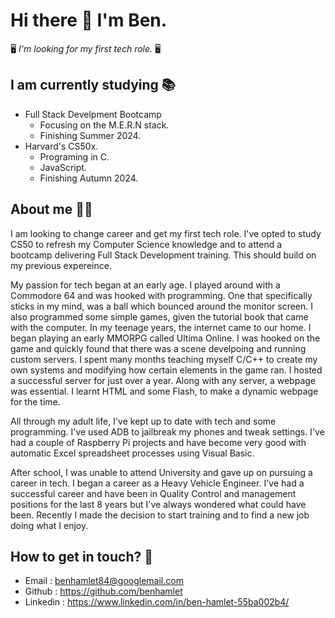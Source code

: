# Hi there 👋 I'm Ben.
:desktop_computer: _I'm looking for my first tech role._ :desktop_computer:

## I am currently studying :books:

+ Full Stack Develpment Bootcamp
    + Focusing on the M.E.R.N stack.
    + Finishing Summer 2024.
+ Harvard's CS50x.
    + Programing in C.
    + JavaScript.
    + Finishing Autumn 2024.

## About me :standing_man:

I am looking to change career and get my first tech role. I've opted to study CS50 to refresh my Computer Science knowledge and to attend a bootcamp delivering Full Stack Development training. This should build on my previous expereince.

My passion for tech began at an early age. I played around with a Commodore 64 and was hooked with programming. One that specifically sticks in my mind, was a ball which bounced around the monitor screen. I also programmed some simple games, given the tutorial book that came with the computer. In my teenage years, the internet came to our home. I began playing an early MMORPG called Ultima Online. I was hooked on the game and quickly found that there was a scene develpoing and running custom servers. I spent many months teaching myself C/C++ to create my own systems and modifying how certain elements in the game ran. I hosted a successful server for just over a year. Along with any server, a webpage was essential. I learnt HTML and some Flash, to make a dynamic webpage for the time.

All through my adult life, I've kept up to date with tech and some programming. I've used ADB to jailbreak my phones and tweak settings. I've had a couple of Raspberry Pi projects and have become very good with automatic Excel spreadsheet processes using Visual Basic.

After school, I was unable to attend University and gave up on pursuing a career in tech. I began a career as a Heavy Vehicle Engineer. I've had a successful career and have been in Quality Control and management positions for the last 8 years but I've always wondered what could have been. Recently I made the decision to start training and to find a new job doing what I enjoy.

## How to get in touch? :e-mail:

+ Email : benhamlet84@googlemail.com
+ Github : https://github.com/benhamlet
+ Linkedin : https://www.linkedin.com/in/ben-hamlet-55ba002b4/



<!--
**benhamlet/benhamlet** is a ✨ _special_ ✨ repository because its `README.md` (this file) appears on your GitHub profile.

Here are some ideas to get you started:

- 🔭 I’m currently working on ...
- 🌱 I’m currently learning ...
- 👯 I’m looking to collaborate on ...
- 🤔 I’m looking for help with ...
- 💬 Ask me about ...
- 📫 How to reach me: ...
- 😄 Pronouns: ...
- ⚡ Fun fact: ...
-->

